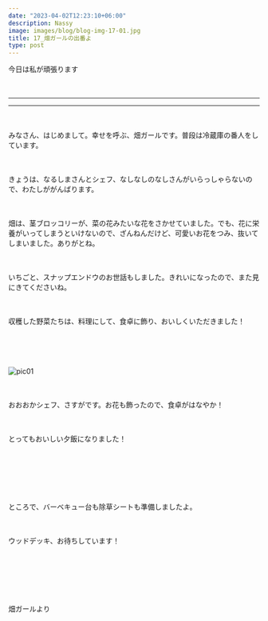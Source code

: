 ```yaml
---
date: "2023-04-02T12:23:10+06:00"
description: Nassy
image: images/blog/blog-img-17-01.jpg
title: 17_畑ガールの出番よ
type: post
---
```



今日は私が頑張ります

　

------
------

　

みなさん、はじめまして。幸せを呼ぶ、畑ガールです。普段は冷蔵庫の番人をしています。

　

きょうは、なるしまさんとシェフ、なしなしのなしさんがいらっしゃらないので、わたしががんばります。

　

畑は、茎ブロッコリーが、菜の花みたいな花をさかせていました。でも、花に栄養がいってしまうといけないので、ざんねんだけど、可愛いお花をつみ、抜いてしまいました。ありがとね。

　

いちごと、スナップエンドウのお世話もしました。きれいになったので、また見にきてくださいね。

　

収穫した野菜たちは、料理にして、食卓に飾り、おいしくいただきました！

　

　

![pic01](https://mrunadon.github.io/caffeproject/images/blog/blog-img-17-02.jpg)

　

おおおかシェフ、さすがです。お花も飾ったので、食卓がはなやか！

　

とってもおいしい夕飯になりました！

　

　

　

ところで、バーベキュー台も除草シートも準備しましたよ。

　

ウッドデッキ、お待ちしています！

　

　


　

畑ガールより
